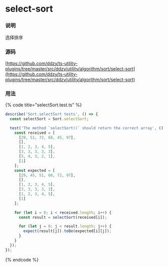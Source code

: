 # select-sort

### 说明

选择排序

### 源码

[https://github.com/ddzy/ts-utility-plugins/tree/master/src/ddzy/utility/algorithm/sort/select-sort](https://github.com/ddzy/ts-utility-plugins/tree/master/src/ddzy/utility/algorithm/sort/select-sort)

### 用法

{% code title="selectSort.test.ts" %}
```typescript
describe('Sort.selectSort tests', () => {
  const selectSort = Sort.selectSort;

  test('The method `selectSort()` should return the correct array', () => {
    const received = [
      [29, 51, 72, 68, 45, 97],
      [],
      [1, 2, 3, 4, 5],
      [3, 3, 3, 3, 3],
      [5, 4, 3, 2, 1],
      [1]
    ];
    const expected = [
      [29, 45, 51, 68, 72, 97],
      [],
      [1, 2, 3, 4, 5],
      [3, 3, 3, 3, 3],
      [1, 2, 3, 4, 5],
      [1]
    ];

    for (let i = 0; i < received.length; i++) {
      const result = selectSort(received[i]);

      for (let j = 0; j < result.length; j++) {
        expect(result[j]).toBe(expected[i][j]);
      }
    }
  });
});
```
{% endcode %}

